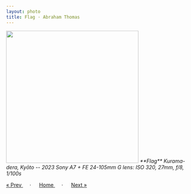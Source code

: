 ```yaml
---
layout: photo
title: Flag · Abraham Thomas
---
```


<img src="/assets/photos/Glow.jpg" width="360px" class="photo">

<i>
**Flag**  
Kurama-dera, Kyōto -- 2023  
Sony A7 + FE 24-105mm G lens: ISO 320, 27mm, f/8, 1/100s
</i>

<a href="/gallery/kinkakuji"> &laquo; Prev </a> &emsp; · &emsp; 
<a href="/gallery"> Home </a> &emsp; · &emsp; 
<a href="/gallery/shrine"> Next &raquo; </a>

